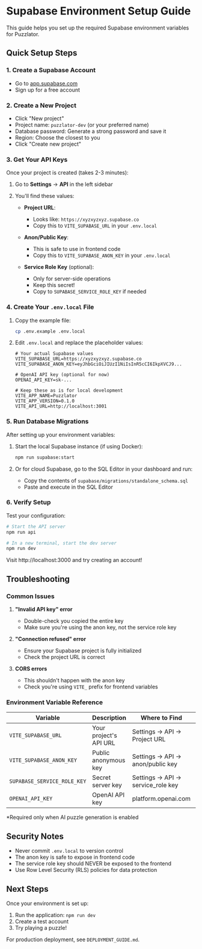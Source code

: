 # Supabase Environment Setup Guide

This guide helps you set up the required Supabase environment variables for Puzzlator.

## Quick Setup Steps

### 1. Create a Supabase Account
- Go to [app.supabase.com](https://app.supabase.com)
- Sign up for a free account

### 2. Create a New Project
- Click "New project"
- Project name: `puzzlator-dev` (or your preferred name)
- Database password: Generate a strong password and save it
- Region: Choose the closest to you
- Click "Create new project"

### 3. Get Your API Keys
Once your project is created (takes 2-3 minutes):

1. Go to **Settings** → **API** in the left sidebar
2. You'll find these values:

   - **Project URL**: 
     - Looks like: `https://xyzxyzxyz.supabase.co`
     - Copy this to `VITE_SUPABASE_URL` in your `.env.local`

   - **Anon/Public Key**:
     - This is safe to use in frontend code
     - Copy this to `VITE_SUPABASE_ANON_KEY` in your `.env.local`

   - **Service Role Key** (optional):
     - Only for server-side operations
     - Keep this secret!
     - Copy to `SUPABASE_SERVICE_ROLE_KEY` if needed

### 4. Create Your `.env.local` File

1. Copy the example file:
   ```bash
   cp .env.example .env.local
   ```

2. Edit `.env.local` and replace the placeholder values:
   ```env
   # Your actual Supabase values
   VITE_SUPABASE_URL=https://xyzxyzxyz.supabase.co
   VITE_SUPABASE_ANON_KEY=eyJhbGciOiJIUzI1NiIsInR5cCI6IkpXVCJ9...
   
   # OpenAI API key (optional for now)
   OPENAI_API_KEY=sk-...
   
   # Keep these as is for local development
   VITE_APP_NAME=Puzzlator
   VITE_APP_VERSION=0.1.0
   VITE_API_URL=http://localhost:3001
   ```

### 5. Run Database Migrations

After setting up your environment variables:

1. Start the local Supabase instance (if using Docker):
   ```bash
   npm run supabase:start
   ```

2. Or for cloud Supabase, go to the SQL Editor in your dashboard and run:
   - Copy the contents of `supabase/migrations/standalone_schema.sql`
   - Paste and execute in the SQL Editor

### 6. Verify Setup

Test your configuration:
```bash
# Start the API server
npm run api

# In a new terminal, start the dev server
npm run dev
```

Visit http://localhost:3000 and try creating an account!

## Troubleshooting

### Common Issues

1. **"Invalid API key" error**
   - Double-check you copied the entire key
   - Make sure you're using the anon key, not the service role key

2. **"Connection refused" error**
   - Ensure your Supabase project is fully initialized
   - Check the project URL is correct

3. **CORS errors**
   - This shouldn't happen with the anon key
   - Check you're using `VITE_` prefix for frontend variables

### Environment Variable Reference

| Variable | Description | Where to Find | Required |
|----------|-------------|---------------|----------|
| `VITE_SUPABASE_URL` | Your project's API URL | Settings → API → Project URL | Yes |
| `VITE_SUPABASE_ANON_KEY` | Public anonymous key | Settings → API → anon/public key | Yes |
| `SUPABASE_SERVICE_ROLE_KEY` | Secret server key | Settings → API → service_role key | No |
| `OPENAI_API_KEY` | OpenAI API key | platform.openai.com | No* |

*Required only when AI puzzle generation is enabled

## Security Notes

- Never commit `.env.local` to version control
- The anon key is safe to expose in frontend code
- The service role key should NEVER be exposed to the frontend
- Use Row Level Security (RLS) policies for data protection

## Next Steps

Once your environment is set up:
1. Run the application: `npm run dev`
2. Create a test account
3. Try playing a puzzle!

For production deployment, see `DEPLOYMENT_GUIDE.md`.